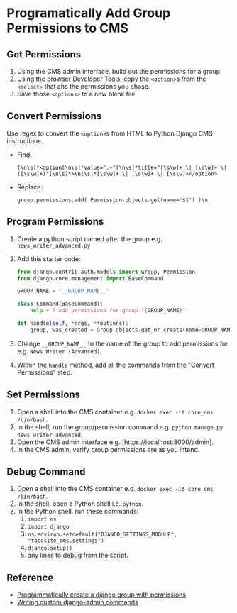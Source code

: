# Programatically Add Group Permissions to CMS

## Get Permissions

1. Using the CMS admin interface, build out the permissions for a group.
2. Using the browser Developer Tools, copy the `<option>`s from the `<select>` that ahs the permissions you chose.
3. Save those `<options>` to a new blank file.

## Convert Permissions

Use regex to convert the `<option>`s from HTML to Python Django CMS instructions.

- Find:

    ```regexp
    [\n\s]*<option[\n\s]*value=".+"[\n\s]*title="[\s\w]+ \| [\s\w]+ \| ([\s\w]+)"[\n\s]*>\n[\s]*[\s\w]+ \| [\s\w]+ \| [\s\w]+</option>
    ```

- Replace:

    ```text
    group.permissions.add( Permission.objects.get(name='$1') )\n
    ```

## Program Permissions

1. Create a python script named after the group e.g. `news_writer_advanced.py`
2. Add this starter code:

    ```py
    from django.contrib.auth.models import Group, Permission
    from django.core.management import BaseCommand

    GROUP_NAME = '__GROUP_NAME__'

    class Command(BaseCommand):
        help = f'Add permissions for group "{GROUP_NAME}"'

    def handle(self, *args, **options):
        group, was_created = Group.objects.get_or_create(name=GROUP_NAME)
    ```

3. Change `__GROUP_NAME__` to the name of the group to add permissions for e.g. `News Writer (Advanced)`.
4. Within the `handle` method, add all the commands from the "Convert Permissions" step.

## Set Permissions

1. Open a shell into the CMS container e.g. `docker exec -it core_cms /bin/bash`.
2. In the shell, run the group/permission command e.g. `python manage.py news_writer_advanced`.
3. Open the CMS admin interface e.g. [https://localhost:8000/admin].
4. In the CMS admin, verify group permissions are as you intend.

## Debug Command

1. Open a shell into the CMS container e.g. `docker exec -it core_cms /bin/bash`.
2. In the shell, open a Python shell i.e. `python`.
3. In the Python shell, run these commands:
    1. `import os`
    2. `import django`
    3. `os.environ.setdefault("DJANGO_SETTINGS_MODULE", "taccsite_cms.settings")`
    4. `django.setup()`
    5. any lines to debug from the script.

## Reference

- [Programmatically create a django group with permissions](https://stackoverflow.com/questions/22250352/programmatically-create-a-django-group-with-permissions)
- [Writing custom django-admin commands](https://docs.djangoproject.com/en/2.2/howto/custom-management-commands/)
